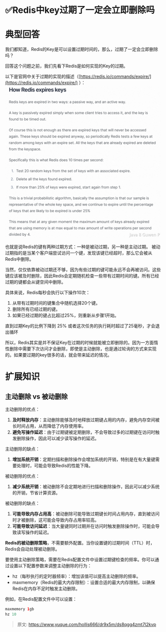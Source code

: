 # ✅Redis中key过期了一定会立即删除吗


# 典型回答

我们都知道，Redis的Key是可以设置过期时间的，那么，过期了一定会立即删除吗？

回答这个问题之前，我们先看下Redis是如何实现的Key的过期。

以下是官网中关于过期的实现的描述（[https://redis.io/commands/expire/](https://redis.io/commands/expire/) ）：
![image.png](./img/Ek-dKroMnTvB8hIx/1693564662579-2c439295-24af-4cad-ae5e-c4793f68deaf-598963.png)

也就是说Redis的键有两种过期方式：一种是被动过期，另一种是主动过期。
被动过期指的是当某个客户端尝试访问一个键，发现该键已经超时，那么它会被从Redis中删除。

当然，仅仅依靠被动过期还不够，因为有些过期的键可能永远不会再被访问。这些键应该被及时删除，因此Redis会定期随机检查一些带有过期时间的键。所有已经过期的键都会从键空间中删除。

具体来说，Redis每秒会执行以下操作10次：

1. 从带有过期时间的键集合中随机选择20个键。
2. 删除所有已经过期的键。
3. 如果已经过期的键占比超过25%，则重新从步骤1开始。

直到过期Key的比例下降到 25% 或者这次任务的执行耗时超过了25毫秒，才会退出循环

所以，Redis其实是并不保证Key在过期的时候就能被立即删除的。因为一方面惰性删除中需要下次访问才会删除，即使是主动删除，也是通过轮询的方式来实现的。如果要过期的key很多的话，就会带来延迟的情况。



# 扩展知识


## 主动删除 vs 被动删除

主动删除的优点：

1. **及时释放内存**：主动删除能够及时地释放过期键占用的内存，避免内存空间被长时间占用，从而降低了内存使用率。
2. **避免写操作延迟**：由于过期键被定期删除，不会导致过多的过期键在访问时触发删除操作，因此可以减少读写操作的延迟。

主动删除的缺点：

1. **增加系统开销**：定期扫描和删除操作会增加系统的开销，特别是在有大量键需要处理时，可能会导致Redis的性能下降。

被动删除的优点：

1. **减少系统开销**：被动删除不会定期地进行扫描和删除操作，因此可以减少系统的开销，节省计算资源。

被动删除的缺点：

1. **可能导致内存占用高**：被动删除可能导致过期键长时间占用内存，直到被访问时才被删除，这可能会导致内存占用率较高。
2. **可能导致访问延迟**：当大量键同时过期并在访问时触发删除操作时，可能会导致读写操作的延迟。


**Redis的被动删除策略**，不需要额外配置。当你设置键的过期时间（TTL）时，Redis会自动处理被动删除。

要使用主动删除策略，需要在Redis配置文件中设置过期键检查的频率。你可以通过设置以下配置参数来调整主动删除的行为：

- hz（每秒执行的定时器频率）：增加该值可以提高主动删除的频率。
- maxmemory（Redis的最大内存限制）：设置合适的最大内存限制，以确保Redis在内存不足时触发主动删除。

例如，在Redis配置文件中可以设置：

```java
maxmemory 1gb
hz 10
```


> 原文: <https://www.yuque.com/hollis666/dr9x5m/ds8qgg4zmt7l2kvp>
